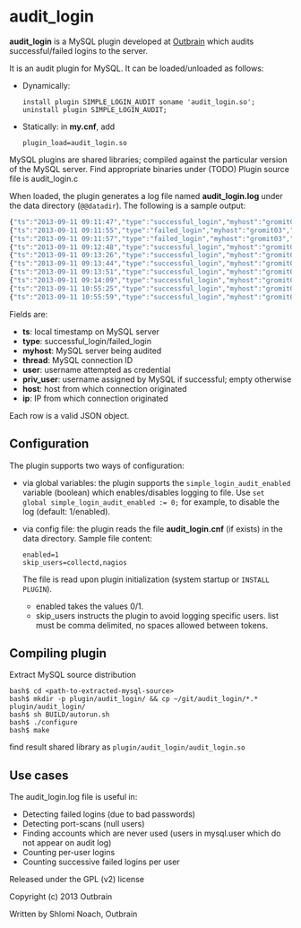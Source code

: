audit_login
===========

**audit_login** is a MySQL plugin developed at [Outbrain](https://github.com/outbrain) which audits successful/failed logins to the server.

It is an audit plugin for MySQL. It can be loaded/unloaded as follows:

  - Dynamically:
    ```
    install plugin SIMPLE_LOGIN_AUDIT soname 'audit_login.so';
    uninstall plugin SIMPLE_LOGIN_AUDIT;
    ```

  - Statically: in **my.cnf**, add
    ```
    plugin_load=audit_login.so
    ```


MySQL plugins are shared libraries; compiled against the particular version of the MySQL server. Find appropriate binaries under (TODO)
Plugin source file is audit_login.c


When loaded, the plugin generates a log file named **audit_login.log** under the data directory (```@@datadir```). The following is a sample output:

```JavaScript
{"ts":"2013-09-11 09:11:47","type":"successful_login","myhost":"gromit03","thread":"3","user":"msandbox","priv_user":"msandbox","host":"localhost","ip":"(null)"}
{"ts":"2013-09-11 09:11:55","type":"failed_login","myhost":"gromit03","thread":"4","user":"msandbox","priv_user":"","host":"localhost","ip":"(null)"}
{"ts":"2013-09-11 09:11:57","type":"failed_login","myhost":"gromit03","thread":"5","user":"msandbox","priv_user":"","host":"localhost","ip":"(null)"}
{"ts":"2013-09-11 09:12:48","type":"successful_login","myhost":"gromit03","thread":"10","user":"msandbox","priv_user":"msandbox","host":"localhost","ip":"(null)"}
{"ts":"2013-09-11 09:13:26","type":"successful_login","myhost":"gromit03","thread":"12","user":"msandbox","priv_user":"msandbox","host":"localhost","ip":"(null)"}
{"ts":"2013-09-11 09:13:44","type":"successful_login","myhost":"gromit03","thread":"1","user":"msandbox","priv_user":"msandbox","host":"localhost","ip":"(null)"}
{"ts":"2013-09-11 09:13:51","type":"successful_login","myhost":"gromit03","thread":"2","user":"msandbox","priv_user":"msandbox","host":"localhost","ip":"(null)"}
{"ts":"2013-09-11 09:14:09","type":"successful_login","myhost":"gromit03","thread":"6","user":"msandbox","priv_user":"msandbox","host":"localhost","ip":"(null)"}
{"ts":"2013-09-11 10:55:25","type":"successful_login","myhost":"gromit03","thread":"8","user":"msandbox","priv_user":"msandbox","host":"localhost","ip":"(null)"}
{"ts":"2013-09-11 10:55:59","type":"successful_login","myhost":"gromit03","thread":"1","user":"msandbox","priv_user":"msandbox","host":"localhost","ip":"(null)"}
```

Fields are:

 - **ts**: local timestamp on MySQL server
 - **type**: successful_login/failed_login
 - **myhost**: MySQL server being audited
 - **thread**: MySQL connection ID
 - **user**: username attempted as credential
 - **priv_user**: username assigned by MySQL if successful; empty otherwise
 - **host**: host from which connection originated
 - **ip**: IP from which connection originated

Each row is a valid JSON object.



Configuration
-------------

The plugin supports two ways of configuration:

  - via global variables: the plugin supports the ```simple_login_audit_enabled``` variable (boolean) which enables/disables logging to file. Use ```set global simple_login_audit_enabled := 0;``` for example, to disable the log (default: 1/enabled).
  - via config file: the plugin reads the file **audit_login.cnf** (if exists) in the data directory. Sample file content:

    ```
    enabled=1
    skip_users=collectd,nagios
    ```

    The file is read upon plugin initialization (system startup or ```INSTALL PLUGIN```).
    - enabled takes the values 0/1.
    - skip_users instructs the plugin to avoid logging specific users. list must be comma delimited, no spaces allowed between tokens.


Compiling plugin
----------------

Extract MySQL source distribution

```
bash$ cd <path-to-extracted-mysql-source>
bash$ mkdir -p plugin/audit_login/ && cp ~/git/audit_login/*.* plugin/audit_login/
bash$ sh BUILD/autorun.sh
bash$ ./configure
bash$ make
```

find result shared library as ```plugin/audit_login/audit_login.so```

Use cases
---------

The audit_login.log file is useful in:

 - Detecting failed logins (due to bad passwords)
 - Detecting port-scans (null users)
 - Finding accounts which are never used (users in mysql.user which do not appear on audit log)
 - Counting per-user logins
 - Counting successive failed logins per user





Released under the GPL (v2) license

Copyright (c) 2013 Outbrain

Written by Shlomi Noach, Outbrain

